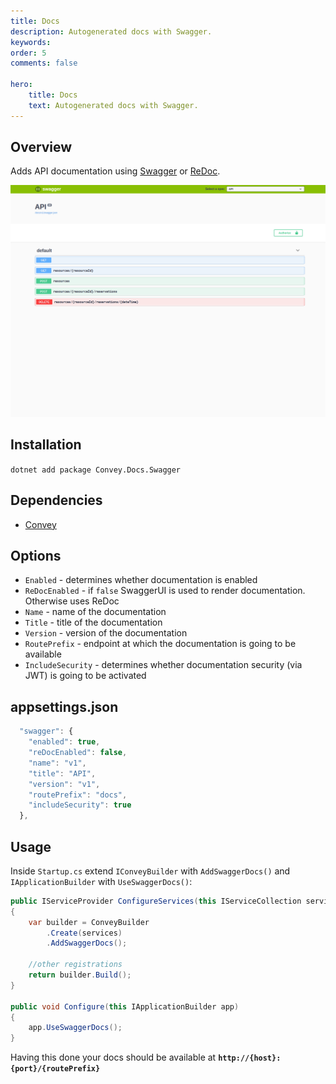```yaml
---
title: Docs
description: Autogenerated docs with Swagger.
keywords:
order: 5
comments: false

hero:
    title: Docs
    text: Autogenerated docs with Swagger.
---
```


## Overview
Adds API documentation using [Swagger](https://swagger.io/docs/) or [ReDoc](https://redoc.ly/).

![](/img/swagger.png "Swagger")

## Installation
`dotnet add package Convey.Docs.Swagger`

## Dependencies

* [Convey](https://www.nuget.org/packages/Convey)


## Options
* `Enabled` - determines whether documentation is enabled
* `ReDocEnabled` - if ``false`` SwaggerUI is used to render documentation. Otherwise uses ReDoc
* `Name` - name of the documentation
* `Title` - title of the documentation
* `Version` - version of the documentation
* `RoutePrefix` - endpoint at which the documentation is going to be available
* `IncludeSecurity` - determines whether documentation security (via JWT) is going to be activated 

## appsettings.json
```js
  "swagger": {
    "enabled": true,
    "reDocEnabled": false,
    "name": "v1",
    "title": "API",
    "version": "v1",
    "routePrefix": "docs",
    "includeSecurity": true
  },
```

## Usage
Inside ``Startup.cs`` extend ``IConveyBuilder`` with ``AddSwaggerDocs()`` and ``IApplicationBuilder`` with ``UseSwaggerDocs()``:

```csharp
public IServiceProvider ConfigureServices(this IServiceCollection services)
{
    var builder = ConveyBuilder
        .Create(services)
        .AddSwaggerDocs();

    //other registrations    
    return builder.Build();
}

public void Configure(this IApplicationBuilder app)
{
    app.UseSwaggerDocs();
}
```

Having this done your docs should be available at **`http://{host}:{port}/{routePrefix}`**